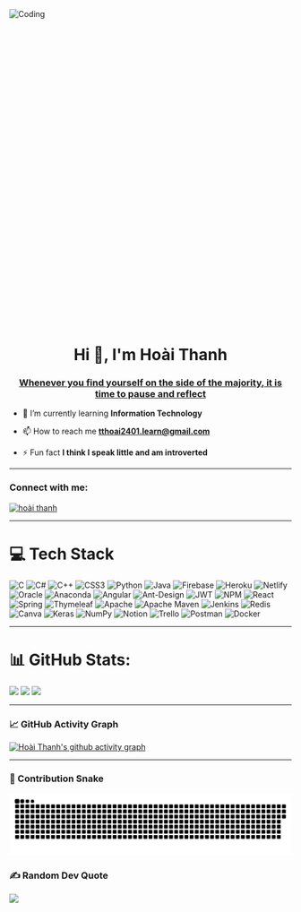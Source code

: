 <img align="right" alt="Coding" width="100%" height="600px" src="https://img4.thuthuatphanmem.vn/uploads/2020/05/07/hinh-anh-co-may-man_092853141.png">
<h1 align="center">Hi 👋, I'm Hoài Thanh</h1>
<h3 align="center"><a href="https://xwatch.vn/upload_images/images/2022/11/29/co-4-la-la-gi.jpg">Whenever you find yourself on the side of the majority, it is time to pause and reflect</a></h3>

- 🌱 I’m currently learning **Information Technology**

- 📫 How to reach me **tthoai2401.learn@gmail.com**

- ⚡ Fun fact **I think I speak little and am introverted**

---

<h3 align="left">Connect with me:</h3>
<p align="left">
<!-- <a href="https://www.youtube.com/watch?v=J0B6BsJSf-0" target="blank"><img align="center" src="[https://raw.githubusercontent.com/rahuldkjain/github-profile-readme-generator/master/src/images/icons/Social/linked-in-alt.svg](https://media.tenor.com/MWpSpZnhk2sAAAAd/eat-anime.gif)" alt="thanh hoài từ" height="30" width="40" /></a> -->
<a href="https://www.youtube.com/watch?v=J0B6BsJSf-0" target="blank"><img align="center" src="https://raw.githubusercontent.com/rahuldkjain/github-profile-readme-generator/master/src/images/icons/Social/facebook.svg" alt="hoài thanh" height="30" width="40" /></a>
</p>
<p align="left">
  <!-- Add your social media links here -->
</p>

---

# 💻 Tech Stack
![C](https://img.shields.io/badge/c-%2300599C.svg?style=for-the-badge&logo=c&logoColor=white) 
![C#](https://img.shields.io/badge/c%23-%23239120.svg?style=for-the-badge&logo=c-sharp&logoColor=white) 
![C++](https://img.shields.io/badge/c++-%2300599C.svg?style=for-the-badge&logo=c%2B%2B&logoColor=white) 
![CSS3](https://img.shields.io/badge/css3-%231572B6.svg?style=for-the-badge&logo=css3&logoColor=white) 
![Python](https://img.shields.io/badge/python-3670A0?style=for-the-badge&logo=python&logoColor=ffdd54) 
![Java](https://img.shields.io/badge/java-%23ED8B00.svg?style=for-the-badge&logo=java&logoColor=white) 
![Firebase](https://img.shields.io/badge/firebase-%23039BE5.svg?style=for-the-badge&logo=firebase) 
![Heroku](https://img.shields.io/badge/heroku-%23430098.svg?style=for-the-badge&logo=heroku&logoColor=white) 
![Netlify](https://img.shields.io/badge/netlify-%23000000.svg?style=for-the-badge&logo=netlify&logoColor=#00C7B7) 
![Oracle](https://img.shields.io/badge/Oracle-F80000?style=for-the-badge&logo=oracle&logoColor=white) 
![Anaconda](https://img.shields.io/badge/Anaconda-%2344A833.svg?style=for-the-badge&logo=anaconda&logoColor=white) 
![Angular](https://img.shields.io/badge/angular-%23DD0031.svg?style=for-the-badge&logo=angular&logoColor=white) 
![Ant-Design](https://img.shields.io/badge/-AntDesign-%230170FE?style=for-the-badge&logo=ant-design&logoColor=white)
![JWT](https://img.shields.io/badge/JWT-black?style=for-the-badge&logo=JSON%20web%20tokens) 
![NPM](https://img.shields.io/badge/NPM-%23000000.svg?style=for-the-badge&logo=npm&logoColor=white) 
![React](https://img.shields.io/badge/react-%2320232a.svg?style=for-the-badge&logo=react&logoColor=%2361DAFB) 
![Spring](https://img.shields.io/badge/spring-%236DB33F.svg?style=for-the-badge&logo=spring&logoColor=white) 
![Thymeleaf](https://img.shields.io/badge/Thymeleaf-%23005C0F.svg?style=for-the-badge&logo=Thymeleaf&logoColor=white) 
![Apache](https://img.shields.io/badge/apache-%23D42029.svg?style=for-the-badge&logo=apache&logoColor=white) 
![Apache Maven](https://img.shields.io/badge/Apache%20Maven-C71A36?style=for-the-badge&logo=Apache%20Maven&logoColor=white) 
![Jenkins](https://img.shields.io/badge/jenkins-%232C5263.svg?style=for-the-badge&logo=jenkins&logoColor=white) 
![Redis](https://img.shields.io/badge/redis-%23DD0031.svg?style=for-the-badge&logo=redis&logoColor=white) 
![Canva](https://img.shields.io/badge/Canva-%2300C4CC.svg?style=for-the-badge&logo=Canva&logoColor=white) 
![Keras](https://img.shields.io/badge/Keras-%23D00000.svg?style=for-the-badge&logo=Keras&logoColor=white) 
![NumPy](https://img.shields.io/badge/numpy-%23013243.svg?style=for-the-badge&logo=numpy&logoColor=white) 
![Notion](https://img.shields.io/badge/Notion-%23000000.svg?style=for-the-badge&logo=notion&logoColor=white) 
![Trello](https://img.shields.io/badge/Trello-%23026AA7.svg?style=for-the-badge&logo=Trello&logoColor=white) 
![Postman](https://img.shields.io/badge/Postman-FF6C37?style=for-the-badge&logo=postman&logoColor=white) 
![Docker](https://img.shields.io/badge/docker-%230db7ed.svg?style=for-the-badge&logo=docker&logoColor=white)

---

# 📊 GitHub Stats:
![](https://github-readme-stats.vercel.app/api/top-langs/?username=TTHTech&theme=great-gatsby&hide_border=false&include_all_commits=false&count_private=false&layout=compact)
![](https://github-readme-stats.vercel.app/api?username=TTHTech&theme=great-gatsby&hide_border=false&include_all_commits=false&count_private=false)
![](https://github-readme-streak-stats.herokuapp.com/?user=TTHTech&theme=great-gatsby&hide_border=false)

---

### 📈 GitHub Activity Graph
[![Hoài Thanh's github activity graph](https://github-readme-activity-graph.vercel.app/graph?username=TTHTech&theme=react-dark)](https://github.com/ashutosh00710/github-readme-activity-graph)

---

### 🐍 Contribution Snake
![snake gif](https://github.com/TTHTech/TTHTech/blob/main/github-contribution-grid-snake.svg)



<!------->

<!-- ### 📅 Commits per Day-->
<!--[![Hoài Thanh's commits per day](https://github-profile-summary-cards.vercel.app/api/cards/productive-time?username=TTHTech&theme=vue)](https://github.com/vn7n24fzkq/github-profile-summary-cards)-->
<!------->

<!-- ### ⏱️ Wakatime Stats-->
<!-- Replace with your actual Wakatime username -->
<!-- ![Hoài Thanh's wakatime stats](https://github-readme-stats.vercel.app/api/wakatime?username=TTHTech&layout=compact&theme=great-gatsby)-->

<!------->

### ✍️ Random Dev Quote
![](https://quotes-github-readme.vercel.app/api?type=horizontal&theme=radical)

<!-----

[![](https://visitcount.itsvg.in/api?id=TTHTech&icon=0&color=0)](https://visitcount.itsvg.in)

